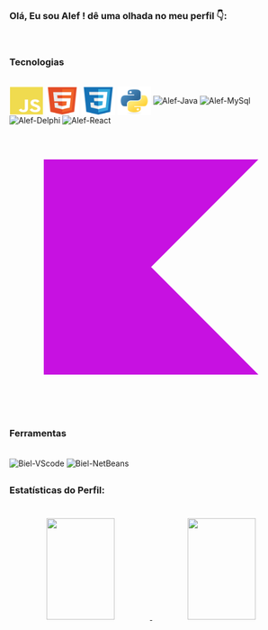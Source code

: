 ### Olá, Eu sou Alef ! dê uma olhada no meu perfil  👇:

<br>
  
  ### Tecnologias 
  
  <div style="display: inline_block"><br>
  <img align="center" alt="Alef-Js" height="50" width="60" src="https://raw.githubusercontent.com/devicons/devicon/master/icons/javascript/javascript-plain.svg">
  <img align="center" alt="Alef-HTML" height="50" width="60" src="https://raw.githubusercontent.com/devicons/devicon/master/icons/html5/html5-original.svg">
  <img align="center" alt="Alef-CSS" height="50" width="60" src="https://raw.githubusercontent.com/devicons/devicon/master/icons/css3/css3-original.svg">
  <img align="center" alt="Alef-Python" height="50" width="60" src="https://raw.githubusercontent.com/devicons/devicon/master/icons/python/python-original.svg">
  <img align="center" alt="Alef-Java" height="50" width="60" src="https://cdn.jsdelivr.net/gh/devicons/devicon/icons/java/java-original.svg"/>
  <img align="center" alt="Alef-MySql" height="50" width="60" src="https://cdn.jsdelivr.net/gh/devicons/devicon/icons/mysql/mysql-original.svg"/>
  <img align="center" alt="Alef-Delphi" height="50" width="50" src="https://img.icons8.com/officel/344/delphi-ide.png"/>
  <img align="center" alt="Alef-React" height="50" width="50" src="https://cdn.jsdelivr.net/gh/devicons/devicon/icons/react/react-original.svg"/>
    <svg xmlns="http://www.w3.org/2000/svg"  viewBox="0 0 128 128">
      <path fill="#c711e1" d="M112.484 112.484H15.516V15.516h96.968L64 64Zm0 0"/>
    </svg>
  </div>
  
  ##
  
  ### Ferramentas
  
  <div style="display: inline_block"><br>
    
   <img align="center" alt="Biel-VScode" height="50" width="60" src="https://cdn.jsdelivr.net/gh/devicons/devicon/icons/vscode/vscode-original.svg"/>
  <img align="center" alt="Biel-NetBeans" height="50" width="50" src="https://upload.wikimedia.org/wikipedia/commons/thumb/9/98/Apache_NetBeans_Logo.svg/444px-Apache_NetBeans_Logo.svg.png?20180920122700"/>
  
    
  </div>
  
  ##
  
  ### Estatísticas do Perfil:
  
  ###
  
  <br>
  <div align="center">
  <a href="https://github.com/AlefKaique">
  <img height="180em" width="49%" src="https://github-readme-stats.vercel.app/api?username=AlefKaique&show_icons=true&theme=algolia&include_all_commits=true&count_private=true"/>
  <img height="180em" width="49%" src="https://github-readme-stats.vercel.app/api/top-langs/?username=AlefKaique&layout=compact&langs_count=7&theme=algolia"/>
</div>
